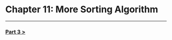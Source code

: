 Chapter 11: More Sorting Algorithm
===================================

--------------------------------------------------------------------------------------------------------------

### [Part 3 >](./../part_3.md)